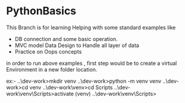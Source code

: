 # PythonBasics

This Branch is for learning Helping with some standard examples like 

- DB connection and some basic operation.
- MVC model Data Design to Handle all layer of data
- Practice on Oops concepts

in order to run above examples , first step would be to create a virtual Environment in a new folder location.

ex:-  ..\dev-work>mkdir venv
..\dev-work>python -m venv venv
..\dev-work>cd venv
..\dev-work\venv>cd Scripts
..\dev-work\venv\Scripts>activate
(venv) ..\dev-work\venv\Scripts>
